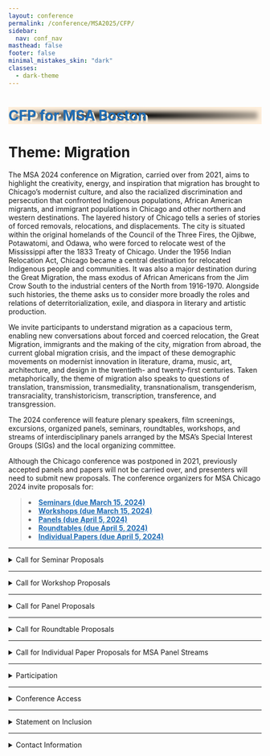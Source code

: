 ```yaml
---
layout: conference
permalink: /conference/MSA2025/CFP/
sidebar:
  nav: conf_nav
masthead: false
footer: false
minimal_mistakes_skin: "dark"
classes:
  - dark-theme
---
```


<style>

 a {
    color: #206db5;
  }
  
  a:visited {
    color: #206db5;
  }
  
</style>


<body>
 
<div class="CFP-full">
<div class="CFP-body">


<div class="page__hero--overlay"
  style="background-color: #000; color: 1e6cb6; box-shadow: 0 0 8px 8px rgb(254, 239, 220) inset; background-image: radial-gradient(rgba(0, 0, 0, 0), rgba(254, 239, 220, 1)), url(/msa/conference/MSA2025/assets/subway_2022_salmon.jpeg);">
    <div class="wrapper">
	  <h1 id="page-title" class="page__title" itemprop="headline" style="color: #206db5; text-shadow: 4px 4px rgb(254, 239, 220);">       
          CFP for MSA Boston   
      </h1>     
    </div>
</div>

<p>
</p>


<h1>Theme: Migration</h1>
<!--
<h2>
<p>Chicago, IL, November 7-10, 2024</p>
</h2>
-->

<p>The MSA 2024 conference on Migration, carried over from 2021, aims to highlight the creativity, energy, and inspiration that migration has brought to Chicago’s modernist culture, and also the racialized discrimination and persecution that confronted Indigenous populations, African American migrants, and immigrant populations in Chicago and other northern and western destinations. The layered history of Chicago tells a series of stories of forced removals, relocations, and displacements. The city is situated within the original homelands of the Council of the Three Fires, the Ojibwe, Potawatomi, and Odawa, who were forced to relocate west of the Mississippi after the 1833 Treaty of Chicago. Under the 1956 Indian Relocation Act, Chicago became a central destination for relocated Indigenous people and communities. It was also a major destination during the Great Migration, the mass exodus of African Americans from the Jim Crow South to the industrial centers of the North from 1916-1970. Alongside such histories, the theme asks us to consider more broadly the roles and relations of deterritorialization, exile, and diaspora in literary and artistic production. 
</p>

<p> We invite participants to understand migration as a capacious term, enabling new conversations about forced and coerced relocation, the Great Migration, immigrants and the making of the city, migration from abroad, the current global migration crisis, and the impact of these demographic movements on modernist innovation in literature, drama, music, art, architecture, and design in the twentieth- and twenty-first centuries. Taken metaphorically, the theme of migration also speaks to questions of translation, transmission, transmediality, transnationalism, transgenderism, transraciality, transhistoricism, transcription, transference, and transgression. 
</p>
 
<p>The 2024 conference will feature plenary speakers, film screenings, excursions, organized panels, seminars, roundtables, workshops, and streams of interdisciplinary panels arranged by the MSA’s Special Interest Groups (SIGs) and the local organizing committee.  
</p>

<p>Although the Chicago conference was postponed in 2021, previously accepted panels and papers will not be carried over, and presenters will need to submit new proposals. The conference organizers for MSA Chicago 2024 invite proposals for:
<blockquote fontsize="16px";>
	<strong>
	<li>
		<a href="#p1">Seminars (due March 15, 2024)</a>
	</li>
	<li>
		<a href="#p2">Workshops (due March 15, 2024)</a>
	</li>
	<li>
		<a href="#p3">Panels (due April 5, 2024)</a>
	</li>
	<li>
		<a href="#p4">Roundtables (due April 5, 2024)</a>
	</li>
		<li>
		<a href="#p5">Individual Papers (due April 5, 2024) </a>
	</li>
	</strong>
</blockquote>
<hr>
<details closed>
	<summary class="CFP-summary" id="p1">Call for Seminar Proposals</summary>
		<div class="description">
<p>Seminars are a central feature of the MSA conference. They are longer sessions of no more than 12 participants, designed to generate lively exchange and facilitate future collaborations. Each participant writes a brief position paper (5-7 pages) that is pre-circulated and read by all participants prior to the conference. Participants sign up for seminars on a first-come, first-served basis when registering for the conference.
</p>

<p>Seminar Topics: There are no limits on topics, but past experience has shown that the more clearly defined the topic and the more guidance provided by the leader, the more productive the ensuing discussion. “Clearly defined” should not be confused with “narrow,” as extremely narrow seminar topics tend to exclude many potential participants. To review past seminar topics, go to the <a href="/msa/conference/archive.html">Conference Archives</a> on the MSA website, click the link to a prior conference, and then click on “Conference Schedule” or “Conference Program.” You will find seminars listed along with panels and other events.</p>

<p><a href="https://msa2024.exordo.com/">Click here to submit Seminar Proposals</a> by Friday March 15, 2024. Please provide a 300-word description of the seminar purpose and format. Seminar leaders’ bios are limited to 100 words. </p>
		</div>
</details>
<hr>
<details closed>
	<summary class="CFP-summary" id="p2">Call for Workshop Proposals</summary>
		<div class="description">
<p>Workshops can take the form of discussions, presentations, and hands-on demonstrations. Past workshops have focused on topics such as collaboration, book making, publishing, teaching, the job market, mid-career challenges and opportunities, research and the liberal arts college, and alternative/non-academic jobs, and how best to ensure the future of the profession. Participation in a workshop does not preclude participation in other aspects of the conference.
</p>

<p> 
Workshops are participatory in format and can be either 90 or 120 minutes in length. They may be led by one person or by a panel of experts. Participants will register for workshops at the same time as conference registration.
</p>

<p><a href="https://msa2024.exordo.com/">Click here to submit Workshop Proposals</a> by Friday March 15, 2024. Please include a 300-word description of the workshop purpose and format. Participants’ bios are limited to 100 words.</p>
		</div>
</details>
<hr>
<details closed>
	<summary class="CFP-summary" id="p3">Call for Panel Proposals</summary>
		<div class="description">
<p>Panels are designed to expand research and debate on a topic or theme and present a clear rationale for the papers’ collective goal. Keep in mind that topics are not limited to the conference theme. Please be sure to characterize in your proposal what each paper contributes individually and how it fits into a cohesive session.
</p>
<blockquote>
	<li>We encourage interdisciplinary panels and generally discourage panels on single authors.
	</li>
	<li>In order to allow for discussion, preference will be given to panels with three participants 
	(20 minutes each), though panels of four will be considered (15 minutes each).
	</li>
	<li>Panels composed entirely of participants from a single department at a single institution 
	are not likely to be accepted.
	</li>
	<li>The MSA encourages panels comprising scholars from a diverse range of institutions and of
	 various ranks, including graduate students, postdoctoral fellows, contingent faculty, and 
	 independent scholars.
	</li>
	<li>Please elect an appropriate chair for your panel if possible and include this information as 
	part of your proposal. Otherwise, the program committee wil help recruit a chair for you.
	</li>
</blockquote>
<p><a href="https://msa2024.exordo.com/">Click here to submit Panel Proposals</a> by Friday April 5, 2024. Please include a list of participants, paper titles, and a 300-500-word abstract of the session. Author bios are limited to 100 words.</p>
		</div>
</details>
<hr>
<details closed>
	<summary class="CFP-summary" id="p4">Call for Roundtable Proposals</summary>
		<div class="description">
<p>All topics will be considered for roundtable discussions. Unlike panels, which generally feature a sequence of 15-20-minute talks followed by questions, roundtables gather a group of participants around a shared concern in order to generate discussion among the participants and with the audience. Instead of delivering full-length papers, presenters are asked to deliver short position statements (5-8 minutes) that respond to questions distributed in advance by the organizer, or to take turns responding to prompts from the moderator, or take a more experimental approach to the format. The bulk of the session should be devoted to discussion. No paper titles are listed in the program, only the names of participants and an abstract describing the goals of the session.
</p>

<p>Please bear in mind these guidelines:
</p>
<blockquote>
	<li>Roundtables may feature as many as 6 speakers but are more likely to be accepted if 
	they include 4 or 5.
	</li>
	<li>Roundtable organizers should discourage participants from writing formal papers and
	 to be as brief and concise as possible, ideally speaking for no more than 5 minutes at a 
	 time in order to facilitate discussion.
	</li>
	<li>We particularly welcome roundtables that include participants from multiple disciplines,
	 and we discourage roundtables on single authors.
	</li>
	<li>The MSA encourages roundtables comprising scholars from a diverse range of institutions
	 and of various ranks, including graduate students, postdoctoral fellows, contingent faculty, 
	 and independent scholars.
	</li>
	<li>Roundtables composed entirely of participants from a single department at a single 
	institution are not likely to be accepted.
	</li>
	<li>Roundtable organizers should identify a chair and include this information with their proposals.
	</li>
</blockquote>
<p><a href="https://msa2024.exordo.com/">Click here to submit Roundtable Proposals</a> by Friday April 5, 2024. Please include a list of participants and a 300-500-word abstract of the session. Participants’ bios are limited to 100 words each. </p>
		</div>
</details>
<hr>
<details closed>
	<summary class="CFP-summary" id="p5">Call for Individual Paper Proposals for MSA Panel Streams</summary>
		<div class="description">
<p>Individual paper proposals must speak directly to one of this year’s streams, described below. The MSA program committee and MSA Special Interest Groups in charge of the streams will compose panels and roundtables from the individual papers.</p>
<p><a href="https://msa2024.exordo.com/">Click here to submit individual Paper Proposals</a> for panel streams by April 5, 
2024. Please include a 300-word abstract of the paper. Author bios are limited to
 100 words. </p>
		<details closed>
			<summary class="stream-title">Modernism and the Environment Stream: Migration, Modernization, and Environmental Change</summary>
				<div class="description">
			<p>This stream invites papers on the intersections of migration, modernization, and environmental change in modernist literatures and aesthetics. How do modernist aesthetic practices register, illuminate, or obfuscate the role of environmental degradation and injustice in human migrations of the long twentieth century? How do the environmental aesthetics of migrant or transnational authors enrich or unsettle Eurocentric modernist frameworks? How do modernist ideologies, infrastructures, or aesthetics inform current representations of climate migration? How has ecocritical modernist scholarship migrated across media and beyond traditional methodologies to engage with environmental history, decolonial studies, or critical studies of race, gender, sexuality, disability, and beyond?
		</p>
				</div>
		</details>

		<details closed>
			<summary class="stream-title">Modernism and Film Stream: Cinema and Modernism</summary>
			<p>The advent of cinema coincided with the rise of modernism in the arts; yet film historians 
			and modernists have generated their own genealogies of the modern grounded in different, sometimes conflicting theoretical and historical traditions. Informed by this interdisciplinary background,the Film and Modernism stream will explore the history and theory of cinema through its interconnections with other media while remaining anchored in the aesthetics of moving images and the generic specificity of film art. 
		</p>
		</details>
		<details closed>
			<summary class="stream-title">Critical Race Studies Stream: Displacement, Transplantation, and Finding Home</summary>
				<div class="description">
			<p>We seek to demonstrate the ways in which people of color and colonized peoples have resisted white supremacist “un-homing” and found agency in constructing new homes and forging new communities. How does modernism reflect the historical and contemporary experiences of coerced migration for indigenous, Black, and colonized peoples? How do writers, artists, and thinkers from marginalized communities depict the reclaiming of original homelands, imagine the formation of new homelands, the generation of–and reconstruction of–communities and kinships, and conceptualize the “home,” “homelessness,” and “re-homing”?
			</p> 
				</div>
		</details>

		<details closed>
			<summary class="stream-title">Modernism and Pedagogy Stream</summary>
				<div class="description">
			<p>We invite papers that address pedagogical concerns: approaches to teaching modernist texts in all types of courses (literature surveys; first-year writing; basic writing; modernist novel, etc.); how modernist studies connects to other disciplines in the classroom, such as creative writing, composition studies, or women's & gender studies, to name a few; the pedagogies in and of modernist texts/artists; as well as modernism’s place(s) in the history of pedagogy/education. We are also very interested in revealing the connection between pedagogy and scholarship -- how do we articulate this relationship? Lastly, we hope papers will address the lived conditions of our teaching labor, with institutional pressures and constraints both demanding creativity in our pedagogy as it potentially creates limits.
		</p>
				</div>
		</details>

		<details closed>
			<summary class="stream-title">Intersectional Feminist and Queer Praxis Stream: Queer, Trans, and Feminist Intersections + Interventions</summary>
				<div class="description">
			<p>This stream will feature papers, panels, and other presentations exploring the relationship 
			among feminism, queer studies, and modernism. Of particular interest are examinations of how 
			queer studies and feminism intersect and intervene within modernist studies in a moment when 
			such approaches are under surveillance, threat, and attack. Possible topics may include new 
			readings of key feminist, queer, and/or trans modernist figures and works; queer, trans, and/or
			feminist contributions that revisit and revitalize more traditional texts; methodologies and 
			theoretical approaches informed by feminist, queer, and/or trans positionalities and politics; 
			and embodied queer, trans, and/or feminist representations within modernist studies and/or the academy.
		</p>
			</div>
		</details>
	</div>

		<details closed>
			<summary class="stream-title">Chicago Stream: Modernism/Modernity's Chicago</summary>
				<div class="description">
			<p>This stream invites papers that deal with any aspect of modernism or modernity as it relates to the midwestern metropolis. Home to continually new waves of migrants, Chicago was (and is) a place marked by constant change and multitudinous movements. As the birthplace of important modernist magazines like Poetry and The Little Review, early 20th-century Chicago was at the center of literary and artistic innovations in music, art, theatre, film, activism, and architecture -- and attracted well-known figures such as Carl Sandburg, Gwendolyn Brooks, Richard Wright, Charlie Chaplin, Ida B. Wells, Jane Addams, Floyd Dell, and Frank Lloyd Wright, who all lived and worked in Chicago for parts of their careers. Papers for this stream may consider the importance of Chicago as a site of modernist transformation and exchange, but also as a locus of modernity. From skyscrapers to settlement houses, from railroads to community organizations, the city of Chicago has been shaped by infrastructures of modernity, which have in turn exerted an influence on city inhabitants, writers, and artists alike. Approaches to this stream could derive from many directions, including aesthetics, science, journalism, testimony, psychology, economy, urban planning, public health, and sociology.
			</p>
				</div>
		</details>
		<p>
		</p>
</details>
<hr>
</p>
<details closed>
	<summary class="CFP-summary">Participation</summary>
		<div class="description">
<p>So as to involve as many people as possible as active participants, the MSA limits appearances
 on the program to one in each category below:
 </p>
 <blockquote>
	<li>Seminar, either as leader or as participant
	</li>
	<li>Panel or roundtable, as participant (you may also chair a different panel or roundtable)
	</li>
</blockquote>
<p>In other words, you may organize a seminar, present a paper on a panel, and register for a workshop, but you may not 
 present two papers on panels or roundtables.
</p>
<p>MSA rules do not allow panel or roundtable organizers to chair their own session if they are 
also presenting a paper or making substantive remarks in the session; the session chair must be
 someone who is otherwise not presenting.
</p>
<p>All who attend the MSA conference must be members of the organization with dues paid for 
2024-25 (MSA membership runs from July 1 until June 30 each year) and with any past dues paid 
in full. For information on MSA, please check the <a href="/msa/index.html">Association website.</a>
</p>
		</div>
</details>
<hr>
<details closed>
	<summary class="CFP-summary">Conference Access</summary>
		<div class="description">
<p>The MSA is committed to ensuring that all conference registrants will be able to 
participate in conference events. We ask that all conference attendees give thought 
to questions of access and work with the conference organizers to create an event that
 is welcoming to the entire community of participants.  Participants will upload copies
 of their papers to a secure drive prior to the conference to ensure equal access to 
 materials for all participants.
 </p>
		</div>
</details>
<hr>
<details closed>
	<summary class="CFP-summary">Statement on Inclusion</summary>
		<div class="description">
<p>The Modernist Studies Association supports the rights and dignity of all persons 
associated with our organization and conference. We hold that inclusivity, diversity, 
access, and equality are critical to the strength of our organization and the effectiveness
 of our academic mission. In the spirit of maintaining a welcoming and inclusive organization,
 we urge our participants to use individuals’ preferred names and pronouns when introducing 
 speakers and in citing their work or ideas.
 </p>
		</div>
</details>
<hr>
<details closed>
	<summary class="CFP-summary">Contact Information</summary>
		<div class="description">
<p>Questions about our upcoming conference?</p>
<u1><li>Contact <a href="msa2024chicago@gmail.com">msa2024chicago@gmail.com</a></li></u1>
<p>
</p>
<p>Questions about membership and registration?</p>
<u1><li>Contact Karen Weingarten at <a href="kweingarten@qc.cuny.edu">kweingarten@qc.cuny.edu</a></li></u1>
<p>
</p>
<p>Questions for the Program Committee?</p>
<u1><li>Contact Pardis Dabashi at <a href="kpdabashi@brynmawr.edu">pdabashi@brynmawr.edu</a></li></u1>
<p>
</p>
		</div>
</details>

</div>
</div>

</body>